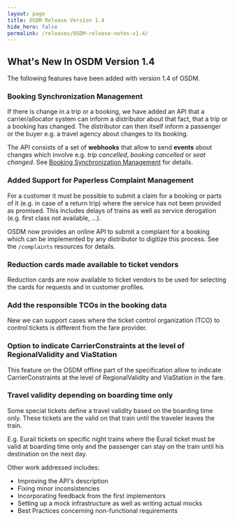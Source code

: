 ```yaml
---
layout: page
title: OSDM Release Version 1.4
hide_hero: false
permalink: /releases/OSDM-release-notes-v1.4/
---
```


## What's New In OSDM Version 1.4

The following features have been added with version 1.4 of OSDM.

### Booking Synchronization Management

If there is change in a trip or a booking, we have added an API that a carrier/allocator system can inform a distributor about that fact, that a trip or a booking has changed. The distributor can then itself inform a passenger or the buyer e.g. a travel agency about changes to its booking.

The API consists of a set of **webhooks** that allow to send **events** about changes which involve e.g. *trip cancelled*, *booking cancelled* or *seat changed*. See [Booking Synchronization Management](../spec/booking-synchronization-management) for details.

### Added Support for Paperless Complaint Management

For a customer it must be possible to submit a claim for a booking or parts of it (e.g. in case of a return trip) where the service has not been provided as promised. This includes delays of trains as well as service derogation (e.g. first class not available, ...).

OSDM now provides an online API to submit a complaint for a booking which can be implemented by any distributor to digitize this process. See the `/complaints` resources for details.

### Reduction cards  made available to ticket vendors

Reduction cards are now available to ticket vendors to be used for selecting the cards for requests and in customer profiles.

### Add the responsible TCOs in the booking data

New we can support cases where the ticket control organization (TCO) to control tickets is different from the fare provider.

### Option to indicate CarrierConstraints at the level of RegionalValidity and ViaStation

This feature on the OSDM offline part of the specification allow to indicate CarrierConstraints at the level of RegionalValidity and ViaStation in the fare.

### Travel validity depending on boarding time only

Some special tickets define a travel validity based on the boarding time only. These tickets are the valid on that train until the traveler leaves the train.

E.g. Eurail tickets on specific night trains where the Eurail ticket must be valid at boarding time only and the passenger can stay on the train until his destination on the next day.


Other work addressed includes:

- Improving the API's description
- Fixing minor inconsistencies
- Incorporating feedback from the first implementors
- Setting up a mock infrastructure as well as writing actual mocks
- Best Practices concerning non-functional requirements
